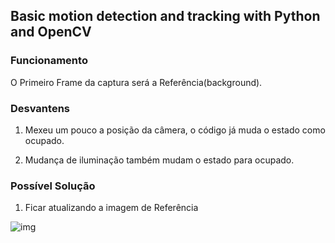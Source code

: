 ## Basic motion detection and tracking with Python and OpenCV

### Funcionamento

O Primeiro Frame da captura será a Referência(background).

### Desvantens

1. Mexeu um pouco a posição da câmera, o código já muda o estado como ocupado.

2. Mudança de iluminação também mudam o estado para ocupado.

### Possível Solução

1. Ficar atualizando a imagem de Referência

![img](https://www.pyimagesearch.com/wp-content/uploads/2015/05/animated_motion_02.gif)
